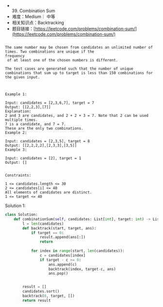 
* 39. Combination Sum
* 难度：Medium｜ 中等
* 相关知识点：Backtracking
* 题目链接：[https://leetcode.com/problems/combination-sum/](https://leetcode.com/problems/combination-sum/)
  
```Given an array of distinct integers candidates and a target integer target, return a list of all unique combinations of candidates where the chosen numbers sum to target. You may return the combinations in any order.

The same number may be chosen from candidates an unlimited number of times. Two combinations are unique if the 
frequency
 of at least one of the chosen numbers is different.

The test cases are generated such that the number of unique combinations that sum up to target is less than 150 combinations for the given input.

 

Example 1:

Input: candidates = [2,3,6,7], target = 7
Output: [[2,2,3],[7]]
Explanation:
2 and 3 are candidates, and 2 + 2 + 3 = 7. Note that 2 can be used multiple times.
7 is a candidate, and 7 = 7.
These are the only two combinations.
Example 2:

Input: candidates = [2,3,5], target = 8
Output: [[2,2,2,2],[2,3,3],[3,5]]
Example 3:

Input: candidates = [2], target = 1
Output: []
 

Constraints:

1 <= candidates.length <= 30
2 <= candidates[i] <= 40
All elements of candidates are distinct.
1 <= target <= 40
```

Solution 1:
```python
class Solution:
    def combinationSum(self, candidates: List[int], target: int) -> List[List[int]]:
        l = len(candidates)
        def backtrack(start, target, ans):
            if target == 0:
                result.append(ans[:])
                return
            
            for index in range(start, len(candidates)):
                c = candidates[index]
                if target - c >= 0:
                    ans.append(c)
                    backtrack(index, target-c, ans)
                    ans.pop()
            

        result = []
        candidates.sort()
        backtrack(0, target, [])
        return result
```
